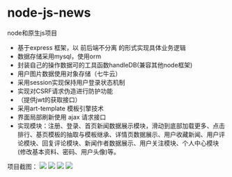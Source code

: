 # node-js-news
node和原生js项目

- 基于express 框架，以 前后端不分离 的形式实现具体业务逻辑
- 数据存储采用mysql，使用orm
- 封装自己的操作数据可的工具函数handleDB(兼容其他node框架)
- 用户图片数据使用对象存储（七牛云）
- 采用session实现保持用户登录状态机制
- 实现对CSRF请求伪造进行防护功能
- （提供jwt的获取接口）
- 采用art-template 模板引擎技术
- 界面局部刷新使用 ajax 请求接口
- 实现模块：注册、登录、首页新闻数据展示模块，滑动到底部加载更多、点击排行、基页模板的抽取与模板继承、详情页数据展示、用户收藏新闻、用户评论模块、回复评论模块、新闻作者数据展示、用户关注模块、个人中心模块(修改基本资料、密码、用户头像)等。

项目截图：
![](https://github.com/niuxiangchen/node-js-news/blob/master/screenshot/news1.png)
![](https://github.com/niuxiangchen/node-js-news/blob/master/screenshot/node%E6%96%B0%E9%97%BB2.png)
![](https://github.com/niuxiangchen/node-js-news/blob/master/screenshot/node%E6%96%B0%E9%97%BB3.png)
![](https://github.com/niuxiangchen/node-js-news/blob/master/screenshot/node%E6%96%B0%E9%97%BB4.png)
